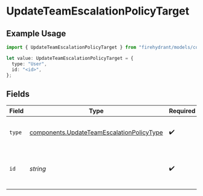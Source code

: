 # UpdateTeamEscalationPolicyTarget

## Example Usage

```typescript
import { UpdateTeamEscalationPolicyTarget } from "firehydrant/models/components";

let value: UpdateTeamEscalationPolicyTarget = {
  type: "User",
  id: "<id>",
};
```

## Fields

| Field                                                                                                  | Type                                                                                                   | Required                                                                                               | Description                                                                                            |
| ------------------------------------------------------------------------------------------------------ | ------------------------------------------------------------------------------------------------------ | ------------------------------------------------------------------------------------------------------ | ------------------------------------------------------------------------------------------------------ |
| `type`                                                                                                 | [components.UpdateTeamEscalationPolicyType](../../models/components/updateteamescalationpolicytype.md) | :heavy_check_mark:                                                                                     | The type of target that the step will notify.                                                          |
| `id`                                                                                                   | *string*                                                                                               | :heavy_check_mark:                                                                                     | The ID of the target that the step will notify.                                                        |